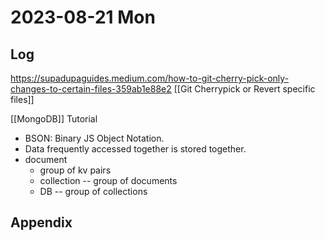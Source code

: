 # 2023-08-21 Mon

## Log

https://supadupaguides.medium.com/how-to-git-cherry-pick-only-changes-to-certain-files-359ab1e88e2
[[Git Cherrypick or Revert specific files]]

[[MongoDB]] Tutorial
+ BSON: Binary JS Object Notation.
+ Data frequently accessed together is stored together.
+ document
	+ group of kv pairs
	+ collection -- group of documents
	+ DB -- group of collections

## Appendix
